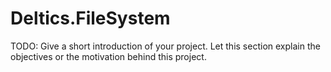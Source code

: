 # Deltics.FileSystem 
TODO: Give a short introduction of your project. Let this section explain the objectives or the motivation behind this project. 

